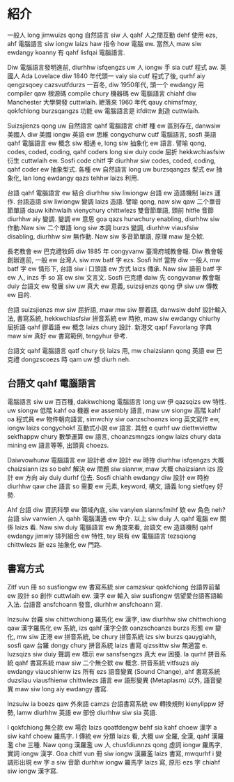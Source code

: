 # 紹介

一般人 long jimwuizs qong 自然語言 siw 人 qahf 人之間互動 dehf 使用 ezs, ahf 電腦語言 siw iongw laizs haw 指令 how 電腦 ew. 當然人 maw siw ewdangy koanny 有 qahf lisfqai 電腦語言.

Diw 電腦語言發明進前, diurhhw isfqengzs uw 人 iongw 手 sia cutf 程式 aw. 英國人 Ada Lovelace diw 1840 年代頭一 vaiy sia cutf 程式了後, qurhf aiy qengzsqoey cazsvutfdurzs 一百冬, diw 1950年代, 頭一个 ewdangy 用 compiler qaw 根源碼 compile chury 機器碼 ew 電腦語言 chiahf diw Manchester 大學開發 cuttwlaih. 紲落來 1960 年代 qauy chimsfmay, qokfchiong burzsqangzs 功能 ew 電腦語言是 itfdittw 創造 cuttwlaih.

Suizsjienzs qong uw 自然語言 qahf 電腦語言 chitf 種 ew 區別存在, danwsiw 美國人 diw 美國 iongw 英語 ew 思維 congychurw cutf 電腦語言, sosfi 英語 qahf 電腦語言 ew 概念 siw 相通 e, long siw 抽象化 ew 語言. 譬喻 qong, codes, coded, coding, qahf coders long siw duiy code 屈折 hekkwchiasfsiw 衍生 cuttwlaih ew. Sosfi code chitf 字 diurhhw siw codes, coded, coding, qahf coder ew 抽象型式. 各種 ew 自然語言 long uw burzsqangzs 型式 ew 抽象化, lan long ewdangy qazs tehhw laizs 利用.

台語 qahf 電腦語言 ew 結合 diurhhw siw liwiongw 台語 ew 造語機制 laizs 運作. 台語造語 siw liwiongw 變調 laizs 造語. 譬喻 qong, naw siw qaw 二个單音節單語 dauw kihhwlaih vienychury chittwlezs 雙音節單語, 頭前 hitfle 音節 diurhhw aiy 變調. 變調 ew 意思 goa qazs hurwchury enabling, diurhhw siw 作動.Naw siw 二个單語 long siw 本調 burzs 變調, diurhhw viausfsiw disabling, diurhhw siw 無作動. Naw siw 多音節單語, 原理 maw 是仝欵.

長老教會 ew 巴克禮牧師 diw 1885 年 congyvanw 臺灣府城教會報. Diw 教會報創辦進前, 一般 ew 台灣人 siw mw batf 字 ezs. Sosfi hitf 當拵 diw 一般人 mw batf 字 ew 情形下, 台語 siw i 口頭語 ew 方式 laizs 傳承. Naw siw 讀冊 batf 字 ew 人, inzs 手 so 寫 ew siw 文言文. Sosfi 巴克禮 daiw 先 congyvanw 教會報 duiy 台語文 ew 發展 siw uw 真大 ew 意義, suizsjienzs qong 伊 siw uw 傳教 ew 目的.

台語 suizsjienzs mw siw 屈折語, maw mw siw 膠着語, danwsiw dehf 設計輸入法, 書寫系統, hekkwchiasfsiw 拼音系統 ew 時拵, maw siw ewdangy chiurhy 屈折語 qahf 膠着語 ew 概念 laizs chury 設計. 新港文 qapf Favorlang 字典 maw siw 真好 ew 書寫範例, tengyhur 參考.

台語文 qahf 電腦語言 qatf chury 伙 laizs 用, mw chaizsiann qong 英語 ew 巴克禮 dongzscoezs 時 qam uw 想 diurh neh.

## 台語文 qahf 電腦語言

電腦語言 siw uw 百百種, dakkwchiong 電腦語言 long uw 伊 qazsqizs ew 特性. uw siongw 低階 kahf oa 機器 ew assembly 語言, maw uw siongw 高階 kahf oa 程式員 ew 物件朝向語言, simwchiy siw oanzschoanzs iong 英文寫作 ew, iongw laizs congychokf 互動式小說 ew 語言. 其他 e qurhf uw diettwviettw sekfhappw chury 數學運算 ew 語言, choanzsmngzs iongw laizs chury data mining ew 語言等等, 出頭真 choezs.

Daiwvowhunw 電腦語言 ew 設計者 diw 設計 ew 時拵 diurhhw isfqengzs 大概 chaizsiann izs so behf 解決 ew 問題 siw siannw, maw 大概 chaizsiann izs 設計 ew 方向 aiy duiy durhf 位去. Sosfi chiahh ewdangy diw 設計 ew 時拵 diurhhw qaw che 語言 so 需要 ew 元素, keyword, 構文, 語義 long sietfqey 好勢.

Ahf 台語 diw 資訊科學 ew 領域內底, siw vanyien siannsfmihf 欵 ew 角色 neh? 台語 siw vanwien 人 qahh 電腦溝通 ew 中介. 以上 siw duiy 人 qahf 電腦 ew 關係 laizs 看. Naw siw duiy 電腦語言 ew 角度來看, 台語文 ew 造語機制 qahf ewdangy jimwiy 排列組合 ew 特性, tey 現有 ew 電腦語言 tezsqiong chittwlezs 新 ezs 抽象化 ew 門路.

## 書寫方式

Zitf vun 冊 so susfiongw ew 書寫系統 siw camzskur qokfchiong 台語界前輩 ew 設計 so 創作 cuttwlaih ew. 漢字 ew 輸入 siw susfiongw 信望愛台語客語輸入法. 台語音 ansfchoann 發音, diurhhw ansfchoann 寫.

Inzsuiw 台羅 siw chittwchiong 羅馬化 ew 漢字, iaw diurhhw siw chittwchiong qaw 漢字羅馬化 ew 系統, izs qahf 漢字仝款 oanzschoanzs burzs 形態 ew 變化, mw siw 正港 ew 拼音系統, be chury 拼音系統 izs siw burzs qauygiahh, sosfi qaw 台羅 dongy chury 拼音系統 laizs 書寫 qizssittw siw 無適當 e. Iuzsqizs siw duiy 聲調 ew 標示 ew sansfsengzs 真大 ew 困擾. Ia qurhf 拼音系統 qahf 書寫系統 maw siw 二个無仝欵 ew 概念. 拼音系統 vitfsuzs aiy ewdangy viaucshienw izs  所有 ezs 語音變異 (Sound Change), ahf 書寫系統 duzsliau viausfhienw chittwlezs 語言 ew 語形變異 (Metaplasm) 以外, 語音變異 maw siw long aiy ewdangy 書寫.

Inzsuiw ia boezs qaw 外來語 camzs 台語書寫系統 ew 轉換規則 kienylippw 好勢, lamw diurhhw 英語 ew 部份 diurhhw siw sia 英語.

I qokfchiong 無仝款 ew 場合 laizs qoatfdengw behf sia kahf choew 漢字 a siw kahf choew 羅馬字. I 傳統 ew 分類 laizs 看, 大概 uw 全羅, 全漢, qahf 漢羅濫 che 三種. Naw qong 漢羅濫 uw 人 chusfdiunnzs qong 虛詞 iongw 羅馬字, 實詞 iongw 漢字. Goa chitf vun 冊 siw iongw 漢羅濫 laizs 書寫, mwqurhf i 變調形出現 ew 字 a siw 音節 durhhw iongw 羅馬字 laizs 寫, 原形 ezs 字 chiahf siw iongw 漢字寫.
